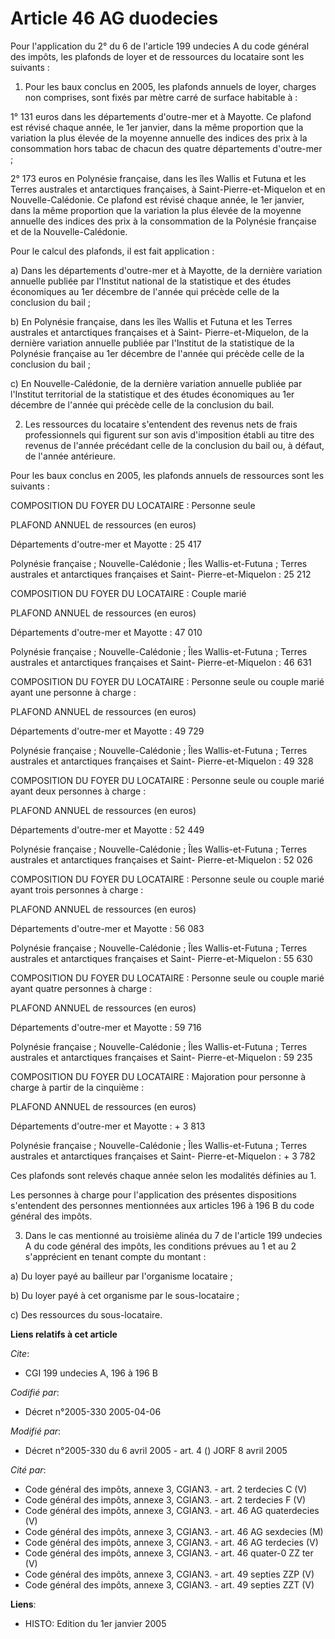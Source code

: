 # Article 46 AG duodecies

Pour l'application du 2° du 6 de l'article 199 undecies A du code général des impôts, les plafonds de loyer et de ressources
du locataire sont les suivants :

1. Pour les baux conclus en 2005, les plafonds annuels de loyer, charges non comprises, sont fixés par mètre carré de surface
habitable à :

1° 131 euros dans les départements d'outre-mer et à Mayotte. Ce plafond est révisé chaque année, le 1er janvier, dans la même
proportion que la variation la plus élevée de la moyenne annuelle des indices des prix à la consommation hors tabac de chacun
des quatre départements d'outre-mer ;

2° 173 euros en Polynésie française, dans les îles Wallis et Futuna et les Terres australes et antarctiques françaises, à
Saint-Pierre-et-Miquelon et en Nouvelle-Calédonie. Ce plafond est révisé chaque année, le 1er janvier, dans la même
proportion que la variation la plus élevée de la moyenne annuelle des indices des prix à la consommation de la Polynésie
française et de la Nouvelle-Calédonie.

Pour le calcul des plafonds, il est fait application :

a) Dans les départements d'outre-mer et à Mayotte, de la dernière variation annuelle publiée par l'Institut national de la
statistique et des études économiques au 1er décembre de l'année qui précède celle de la conclusion du bail ;

b)  En Polynésie française, dans les îles Wallis et Futuna et les Terres australes et antarctiques françaises et à Saint-
Pierre-et-Miquelon, de la dernière variation annuelle publiée par l'Institut de la statistique de la Polynésie française au
1er décembre de l'année qui précède celle de la conclusion du bail ;

c) En Nouvelle-Calédonie, de la dernière variation annuelle publiée par l'Institut territorial de la statistique et des
études économiques au 1er décembre de l'année qui précède celle de la conclusion du bail.

2. Les ressources du locataire s'entendent des revenus nets de frais professionnels qui figurent sur son avis d'imposition
établi au titre des revenus de l'année précédant celle de la conclusion du bail ou, à défaut, de l'année antérieure.

Pour les baux conclus en 2005, les plafonds annuels de ressources sont les suivants :

COMPOSITION DU FOYER DU LOCATAIRE : Personne seule

PLAFOND ANNUEL de ressources (en euros)

Départements d'outre-mer et Mayotte : 25 417

Polynésie française ; Nouvelle-Calédonie ; Îles Wallis-et-Futuna ; Terres australes et antarctiques françaises et Saint-
Pierre-et-Miquelon : 25 212

COMPOSITION DU FOYER DU LOCATAIRE : Couple marié

PLAFOND ANNUEL de ressources (en euros)

Départements d'outre-mer et Mayotte : 47 010

Polynésie française ; Nouvelle-Calédonie ; Îles Wallis-et-Futuna ; Terres australes et antarctiques françaises et Saint-
Pierre-et-Miquelon : 46 631

COMPOSITION DU FOYER DU LOCATAIRE : Personne seule ou couple marié ayant une personne à charge :

PLAFOND ANNUEL de ressources (en euros)

Départements d'outre-mer et Mayotte : 49 729

Polynésie française ; Nouvelle-Calédonie ; Îles Wallis-et-Futuna ; Terres australes et antarctiques françaises et Saint-
Pierre-et-Miquelon : 49 328

COMPOSITION DU FOYER DU LOCATAIRE : Personne seule ou couple marié ayant deux personnes à charge :

PLAFOND ANNUEL de ressources (en euros)

Départements d'outre-mer et Mayotte : 52 449

Polynésie française ; Nouvelle-Calédonie ; Îles Wallis-et-Futuna ; Terres australes et antarctiques françaises et Saint-
Pierre-et-Miquelon : 52 026

COMPOSITION DU FOYER DU LOCATAIRE : Personne seule ou couple marié ayant trois personnes à charge :

PLAFOND ANNUEL de ressources (en euros)

Départements d'outre-mer et Mayotte : 56 083

Polynésie française ; Nouvelle-Calédonie ; Îles Wallis-et-Futuna ; Terres australes et antarctiques françaises et Saint-
Pierre-et-Miquelon : 55 630

COMPOSITION DU FOYER DU LOCATAIRE : Personne seule ou couple marié ayant quatre personnes à charge :

PLAFOND ANNUEL de ressources (en euros)

Départements d'outre-mer et Mayotte : 59 716

Polynésie française ; Nouvelle-Calédonie ; Îles Wallis-et-Futuna ; Terres australes et antarctiques françaises et Saint-
Pierre-et-Miquelon : 59 235

COMPOSITION DU FOYER DU LOCATAIRE : Majoration pour personne à charge à partir de la cinquième :

PLAFOND ANNUEL de ressources (en euros)

Départements d'outre-mer et Mayotte : + 3 813

Polynésie française ; Nouvelle-Calédonie ; Îles Wallis-et-Futuna ; Terres australes et antarctiques françaises et Saint-
Pierre-et-Miquelon : + 3 782

Ces plafonds sont relevés chaque année selon les modalités définies au 1.

Les personnes à charge pour l'application des présentes dispositions s'entendent des personnes mentionnées aux articles 196 à
196 B du code général des impôts.

3. Dans le cas mentionné au troisième alinéa du 7 de l'article 199 undecies A du code général des impôts, les conditions
prévues au 1 et au 2 s'apprécient en tenant compte du montant :

a) Du loyer payé au bailleur par l'organisme locataire ;

b) Du loyer payé à cet organisme par le sous-locataire ;

c) Des ressources du sous-locataire.

**Liens relatifs à cet article**

_Cite_:

  - CGI 199 undecies A, 196 à 196 B

_Codifié par_:

  - Décret n°2005-330 2005-04-06

_Modifié par_:

  - Décret n°2005-330 du 6 avril 2005 - art. 4 () JORF 8 avril 2005

_Cité par_:

  - Code général des impôts, annexe 3, CGIAN3. - art. 2 terdecies C (V)
  - Code général des impôts, annexe 3, CGIAN3. - art. 2 terdecies F (V)
  - Code général des impôts, annexe 3, CGIAN3. - art. 46 AG quaterdecies (V)
  - Code général des impôts, annexe 3, CGIAN3. - art. 46 AG sexdecies (M)
  - Code général des impôts, annexe 3, CGIAN3. - art. 46 AG terdecies (V)
  - Code général des impôts, annexe 3, CGIAN3. - art. 46 quater-0 ZZ ter (V)
  - Code général des impôts, annexe 3, CGIAN3. - art. 49 septies ZZP (V)
  - Code général des impôts, annexe 3, CGIAN3. - art. 49 septies ZZT (V)

**Liens**:

  - HISTO: Edition du 1er janvier 2005
